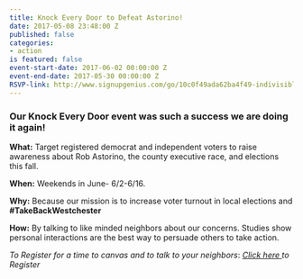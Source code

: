 ```yaml
---
title: Knock Every Door to Defeat Astorino!
date: 2017-05-08 23:48:00 Z
published: false
categories:
- action
is featured: false
event-start-date: 2017-06-02 00:00:00 Z
event-end-date: 2017-05-30 00:00:00 Z
RSVP-link: http://www.signupgenius.com/go/10c0f49ada62ba4f49-indivisible
---
```


### Our Knock Every Door event was such a success we are doin**g it again!**

**What:** Target registered democrat and independent voters to raise awareness about Rob Astorino, the county executive race, and elections this fall.

**When:** Weekends in June- 6/2-6/16.

**Why:** Because our mission is to increase voter turnout in local elections and **#TakeBackWestchester**

**How:** By talking to like minded neighbors about our concerns. Studies show personal interactions are the best way to persuade others to take action.

*To Register for a time to canvas and to talk to your neighbors*: *[Click here ](http://www.signupgenius.com/go/10c0f49ada62ba4f49-indivisible)to Register*